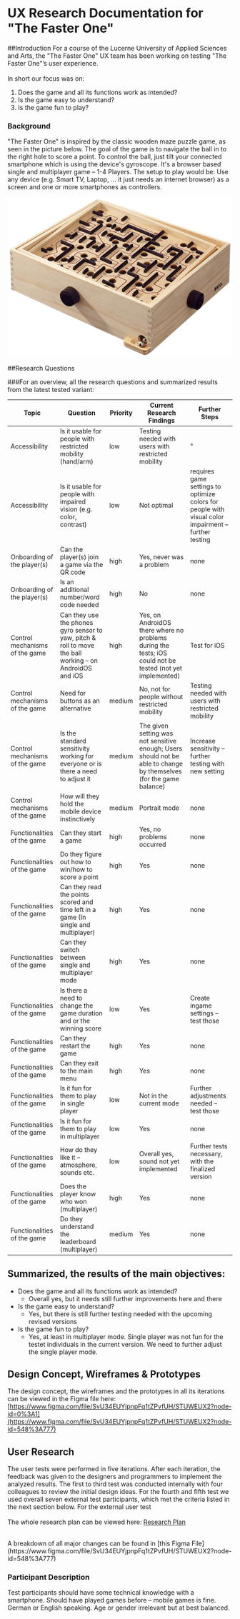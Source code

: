 # UX Research Documentation for "The Faster One"

##Introduction
For a course of the Lucerne University of Applied Sciences and Arts, the "The Faster One" UX team has been working on testing "The Faster One"’s user experience.
<br><br>
In short our focus was on:
1. Does the game and all its functions work as intended?
2. Is the game easy to understand?
3. Is the game fun to play?
### Background 
"The Faster One" is inspired by the classic wooden maze puzzle game, as seen in the picture below. 
The goal of the game is to navigate the ball in to the right hole to score a point. 
To control the ball, just tilt your connected smartphone which is using the device's gyroscope. 
It's a browser based single and multiplayer game – 1-4 Players. 
The setup to play would be: Use any device (e.g. Smart TV, Laptop, … it just needs an internet browser) as a screen and one or more smartphones as controllers.


![](/kuglespil.png)

##Research Questions

###For an overview, all the research questions and summarized results from the latest tested variant:

| Topic | Question | Priority | Current Research Findings | Further Steps |
|-------|----------|----------|---------------------------|---------------|
| Accessibility | Is it usable for people with restricted mobility (hand/arm) | low | Testing needed with users with restricted mobility   | " |
| Accessibility | Is it usable for people with impaired vision (e.g. color, contrast) | low | Not optimal | requires game settings to optimize colors for people with visual color impairment – further testing |
| Onboarding of the player(s) | Can the player(s) join a game via the QR code | high | Yes, never was a problem | none |
| Onboarding of the player(s) | Is an additional number/word code needed | high | No | none |
| Control mechanisms of the game | Can they use the phones gyro sensor to yaw, pitch & roll to move the ball working – on AndroidOS and iOS | high | Yes, on AndroidOS there where no problems during the tests; iOS could not be tested (not yet implemented) | Test for iOS |
| Control mechanisms of the game | Need for buttons as an alternative | medium | No, not for people without restricted mobility | Testing needed with users with restricted mobility |
| Control mechanisms of the game | Is the standard sensitivity working for everyone or is there a need to adjust it | medium | The given setting was not sensitive enough; Users should not be able to change by themselves (for the game balance) | Increase sensitivity – further testing with new setting |
| Control mechanisms of the game | How will they hold the mobile device instinctively | medium | Portrait mode | none |
| Functionalities of the game | Can they start a game | high | Yes, no problems occurred | none |
| Functionalities of the game | Do they figure out how to win/how to score a point | high |Yes | none |
| Functionalities of the game | Can they read the points scored and time left in a game (In single and multiplayer) | high | Yes | none |
| Functionalities of the game | Can they switch between single and multiplayer mode | high | Yes | none |
| Functionalities of the game | Is there a need to change the game duration and or the winning score | low | Yes | Create ingame settings – test those |
| Functionalities of the game | Can they restart the game | high | Yes | none |
| Functionalities of the game | Can they exit to the main menu | high | Yes | none |
| Functionalities of the game | Is it fun for them to play in single player | low | Not in the current mode | Further adjustments needed – test those |
| Functionalities of the game | Is it fun for them to play in multiplayer | low | Yes | none |
| Functionalities of the game | How do they like it – atmosphere, sounds etc. | low | Overall yes, sound not yet implemented | Further tests necessary, with the finalized version |
| Functionalities of the game | Does the player know who won (multiplayer) | high | Yes | none |
| Functionalities of the game | Do they understand the leaderboard (multiplayer) | medium | Yes | none |



## Summarized, the results of the main objectives:
* Does the game and all its functions work as intended?
  * Overall yes, but it needs still further improvements here and there
* Is the game easy to understand?
  * Yes, but there is still further testing needed with the upcoming revised versions
* Is the game fun to play?
  * Yes, at least in multiplayer mode. Single player was not fun for the testet individuals in the current version. We need to further adjust the single player mode.

## Design Concept, Wireframes & Prototypes
The design concept, the wireframes and the prototypes in all its iterations can be viewed in the Figma file here:
[https://www.figma.com/file/SvU34EUYjpnpFq1tZPvfUH/STUWEUX2?node-id=0%3A1](https://www.figma.com/file/SvU34EUYjpnpFq1tZPvfUH/STUWEUX2?node-id=548%3A777)

## User Research
The user tests were performed in five iterations. After each iteration, the feedback was given to the designers and programmers to implement the analyzed results.
The first to third test was conducted internally with four colleagues to review the initial design ideas. For the fourth and fifth test we used overall seven external test participants, which met the criteria listed in the next section below.
For the external user test
<br><br>The whole research plan can be viewed here: [Research Plan](https://github.com/gina6/STUWE2/blob/main/researchPlan.md)

<br>
A breakdown of all major changes can be found in [this Figma File](https://www.figma.com/file/SvU34EUYjpnpFq1tZPvfUH/STUWEUX2?node-id=548%3A777)

### Participant Description
Test participants should have some technical knowledge with a smartphone. Should have played games before – mobile games is fine. German or English speaking. Age or gender irrelevant but at best balanced.


